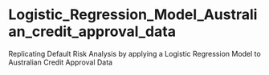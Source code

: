 # Logistic_Regression_Model_Australian_credit_approval_data
Replicating Default Risk Analysis by applying a Logistic Regression Model to Australian Credit Approval Data
